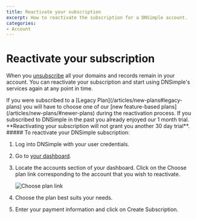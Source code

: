 ```yaml
---
title: Reactivate your subscription
excerpt: How to reactivate the subscription for a DNSimple account.
categories:
- Account
---
```


# Reactivate your subscription

When you [unsubscribe](/articles/cancel-subscription) all your domains and records remain in your account. You can reactivate your subscription and start using DNSimple's services again at any point in time.

<callout>
If you were subscribed to a [Legacy Plan](/articles/new-plans#legacy-plans) you will have to choose one of our [new feature-based plans](/articles/new-plans/#newer-plans) during the reactivation process.
</callout>

<note>
If you subscribed to DNSimple in the past you already enjoyed our 1 month trial. **Reactivating your subscription will not grant you another 30 day trial**.
</note>


<div class="section-steps" markdown="1">
##### To reactivate your DNSimple subscription:

1.  Log into DNSimple with your user credentials.
1.  Go to [your dashboard](https://dnsimple.com/dashboard).
1.  Locate the accounts section of your dashboard. Click on the <label>Choose plan</label> link corresponding to the account that you wish to reactivate.
    
    ![Choose plan link](/files/account-dashboard-reactivation.jpg)

1.  Choose the plan best suits your needs.
1.  Enter your payment information and click on <label>Create Subscription</label>.
</div>
